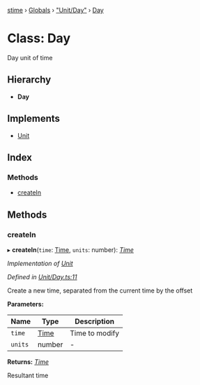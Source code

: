 [stime](../README.md) › [Globals](../globals.md) › ["Unit/Day"](../modules/_unit_day_.md) › [Day](_unit_day_.day.md)

# Class: Day

Day unit of time

## Hierarchy

* **Day**

## Implements

* [Unit](../interfaces/_unit_.unit.md)

## Index

### Methods

* [createIn](_unit_day_.day.md#createin)

## Methods

###  createIn

▸ **createIn**(`time`: [Time](_time_.time.md), `units`: number): *[Time](_time_.time.md)*

*Implementation of [Unit](../interfaces/_unit_.unit.md)*

*Defined in [Unit/Day.ts:11](https://github.com/TerenceJefferies/STime/blob/7a08dcd/src/Unit/Day.ts#L11)*

Create a new time, separated from the current time by the offset

**Parameters:**

Name | Type | Description |
------ | ------ | ------ |
`time` | [Time](_time_.time.md) | Time to modify |
`units` | number | - |

**Returns:** *[Time](_time_.time.md)*

Resultant time
